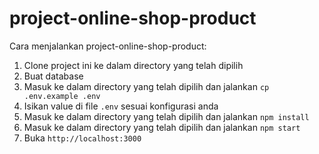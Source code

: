 # project-online-shop-product

Cara menjalankan project-online-shop-product:
1. Clone project ini ke dalam directory yang telah dipilih
2. Buat database
3. Masuk ke dalam directory yang telah dipilih dan jalankan `cp .env.example .env`
4. Isikan value di file `.env` sesuai konfigurasi anda
5. Masuk ke dalam directory yang telah dipilih dan jalankan `npm install`
6. Masuk ke dalam directory yang telah dipilih dan jalankan `npm start`
7. Buka `http://localhost:3000`

